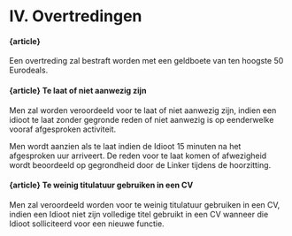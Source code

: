 # IV. Overtredingen
#### {article}
Een overtreding zal bestraft worden met een geldboete van ten hoogste 50 Eurodeals.

#### {article} Te laat of niet aanwezig zijn
Men zal worden veroordeeld voor te laat of niet aanwezig zijn, indien een idioot te laat zonder gegronde reden of niet aanwezig is op eenderwelke vooraf afgesproken activiteit.

Men wordt aanzien als te laat indien de Idioot 15 minuten na het afgesproken uur arriveert.
De reden voor te laat komen of afwezigheid wordt beoordeeld op gegrondheid door de Linker tijdens de hoorzitting.

#### {article} Te weinig titulatuur gebruiken in een CV
Men zal veroordeeld worden voor te weinig titulatuur gebruiken in een CV, indien een Idioot niet zijn volledige titel gebruikt in een CV wanneer die Idioot solliciteerd voor een nieuwe functie.